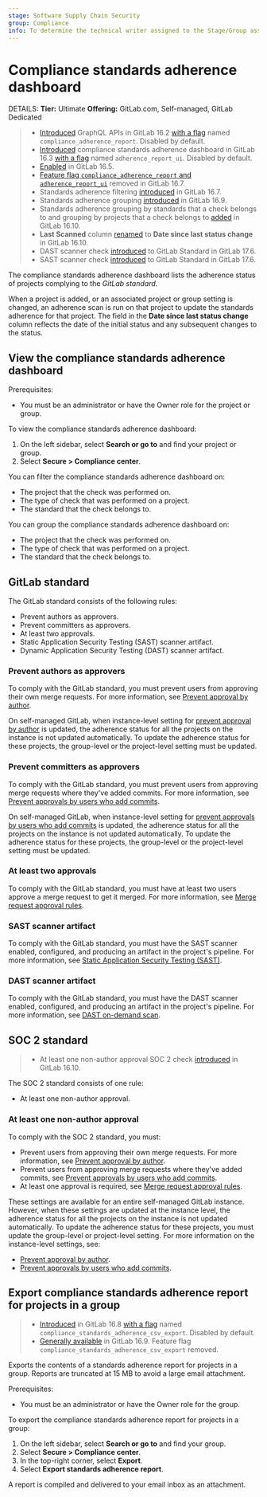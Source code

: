 ```yaml
---
stage: Software Supply Chain Security
group: Compliance
info: To determine the technical writer assigned to the Stage/Group associated with this page, see https://handbook.gitlab.com/handbook/product/ux/technical-writing/#assignments
---
```


# Compliance standards adherence dashboard

DETAILS:
**Tier:** Ultimate
**Offering:** GitLab.com, Self-managed, GitLab Dedicated

> - [Introduced](https://gitlab.com/gitlab-org/gitlab/-/merge_requests/125875) GraphQL APIs in GitLab 16.2 [with a flag](../../../administration/feature_flags.md) named `compliance_adherence_report`. Disabled by default.
> - [Introduced](https://gitlab.com/gitlab-org/gitlab/-/merge_requests/125444) compliance standards adherence dashboard in GitLab 16.3 [with a flag](../../../administration/feature_flags.md) named `adherence_report_ui`. Disabled by default.
> - [Enabled](https://gitlab.com/gitlab-org/gitlab/-/issues/414495) in GitLab 16.5.
> - [Feature flag `compliance_adherence_report` and `adherence_report_ui`](https://gitlab.com/gitlab-org/gitlab/-/merge_requests/137398) removed in GitLab 16.7.
> - Standards adherence filtering [introduced](https://gitlab.com/gitlab-org/gitlab/-/issues/413734) in GitLab 16.7.
> - Standards adherence grouping [introduced](https://gitlab.com/gitlab-org/gitlab/-/issues/413735) in GitLab 16.9.
> - Standards adherence grouping by standards that a check belongs to and grouping by projects that a check belongs to [added](https://gitlab.com/gitlab-org/gitlab/-/issues/413735) in GitLab 16.10.
> - **Last Scanned** column [renamed](https://gitlab.com/gitlab-org/gitlab/-/issues/439545) to **Date since last status change** in GitLab 16.10.
> - DAST scanner check [introduced](https://gitlab.com/gitlab-org/gitlab/-/issues/440721) to GitLab Standard in GitLab 17.6.
> - SAST scanner check [introduced](https://gitlab.com/gitlab-org/gitlab/-/issues/440722) to GitLab Standard in GitLab 17.6.

The compliance standards adherence dashboard lists the adherence status of projects complying to the _GitLab standard_.

When a project is added, or an associated project or group setting is changed, an adherence scan is run on that project to update the standards adherence for that project.
The field in the **Date since last status change** column reflects the date of the initial status and any subsequent changes to the status.

## View the compliance standards adherence dashboard

Prerequisites:

- You must be an administrator or have the Owner role for the project or group.

To view the compliance standards adherence dashboard:

1. On the left sidebar, select **Search or go to** and find your project or group.
1. Select **Secure > Compliance center**.

You can filter the compliance standards adherence dashboard on:

- The project that the check was performed on.
- The type of check that was performed on a project.
- The standard that the check belongs to.

You can group the compliance standards adherence dashboard on:

- The project that the check was performed on.
- The type of check that was performed on a project.
- The standard that the check belongs to.

## GitLab standard

The GitLab standard consists of the following rules:

- Prevent authors as approvers.
- Prevent committers as approvers.
- At least two approvals.
- Static Application Security Testing (SAST) scanner artifact.
- Dynamic Application Security Testing (DAST) scanner artifact.

### Prevent authors as approvers

To comply with the GitLab standard, you must prevent users from approving their own merge requests. For more information,
see [Prevent approval by author](../../project/merge_requests/approvals/settings.md#prevent-approval-by-author).

On self-managed GitLab, when instance-level setting for [prevent approval by author](../../../administration/merge_requests_approvals.md)
is updated, the adherence status for all the projects on the instance is not updated automatically.
To update the adherence status for these projects, the group-level or the project-level setting must be updated.

### Prevent committers as approvers

To comply with the GitLab standard, you must prevent users from approving merge requests where they've added commits. For
more information, see [Prevent approvals by users who add commits](../../project/merge_requests/approvals/settings.md#prevent-approvals-by-users-who-add-commits).

On self-managed GitLab, when instance-level setting for [prevent approvals by users who add commits](../../../administration/merge_requests_approvals.md)
is updated, the adherence status for all the projects on the instance is not updated automatically.
To update the adherence status for these projects, the group-level or the project-level setting must be updated.

### At least two approvals

To comply with the GitLab standard, you must have at least two users approve a merge request to get it merged. For more
information, see [Merge request approval rules](../../project/merge_requests/approvals/rules.md).

### SAST scanner artifact

To comply with the GitLab standard, you must have the SAST scanner enabled, configured, and producing an artifact in the project's pipeline. For more
information, see [Static Application Security Testing (SAST)](../../application_security/sast/index.md).

### DAST scanner artifact

To comply with the GitLab standard, you must have the DAST scanner enabled, configured, and producing an artifact in the project's pipeline. For more
information, see [DAST on-demand scan](../../application_security/dast/on-demand_scan.md).

## SOC 2 standard

> - At least one non-author approval SOC 2 check [introduced](https://gitlab.com/gitlab-org/gitlab/-/issues/433201) in GitLab 16.10.

The SOC 2 standard consists of one rule:

- At least one non-author approval.

### At least one non-author approval

To comply with the SOC 2 standard, you must:

- Prevent users from approving their own merge requests. For more information, see
  [Prevent approval by author](../../project/merge_requests/approvals/settings.md#prevent-approval-by-author).
- Prevent users from approving merge requests where they've added commits, see
  [Prevent approvals by users who add commits](../../project/merge_requests/approvals/settings.md#prevent-approvals-by-users-who-add-commits).
- At least one approval is required, see [Merge request approval rules](../../project/merge_requests/approvals/rules.md).

These settings are available for an entire self-managed GitLab instance. However, when these settings are updated at the instance level,
the adherence status for all the projects on the instance is not updated automatically. To update the adherence status
for these projects, you must update the group-level or project-level setting. For more information on the instance-level settings, see:

- [Prevent approval by author](../../../administration/merge_requests_approvals.md).
- [Prevent approvals by users who add commits](../../../administration/merge_requests_approvals.md).

## Export compliance standards adherence report for projects in a group

> - [Introduced](https://gitlab.com/gitlab-org/gitlab/-/issues/413736) in GitLab 16.8 [with a flag](../../../administration/feature_flags.md) named `compliance_standards_adherence_csv_export`. Disabled by default.
> - [Generally available](https://gitlab.com/gitlab-org/gitlab/-/merge_requests/142568) in GitLab 16.9. Feature flag `compliance_standards_adherence_csv_export` removed.

Exports the contents of a standards adherence report for projects in a group. Reports are truncated at 15 MB to avoid a large email attachment.

Prerequisites:

- You must be an administrator or have the Owner role for the group.

To export the compliance standards adherence report for projects in a group:

1. On the left sidebar, select **Search or go to** and find your group.
1. Select **Secure > Compliance center**.
1. In the top-right corner, select **Export**.
1. Select **Export standards adherence report**.

A report is compiled and delivered to your email inbox as an attachment.
